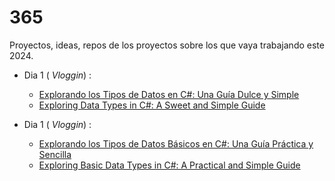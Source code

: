 # 365
Proyectos, ideas, repos de los proyectos sobre los que vaya trabajando este 2024.

* Dia 1 ( _Vloggin_) :
    *   [Explorando los Tipos de Datos en C#: Una Guía Dulce y Simple](https://medium.com/@alfredoaguiararce/explorando-los-tipos-de-datos-en-c-una-gu%C3%ADa-dulce-y-simple-f64ff49cddde)
    *   [Exploring Data Types in C#: A Sweet and Simple Guide](https://medium.com/@alfredoaguiararce/exploring-data-types-in-c-a-sweet-and-simple-guide-a0f4e0dad9cd)

* Dia 1 ( _Vloggin_) :
    *   [Explorando los Tipos de Datos Básicos en C#: Una Guía Práctica y Sencilla](https://medium.com/@alfredoaguiararce/explorando-los-tipos-de-datos-b%C3%A1sicos-en-c-una-gu%C3%ADa-pr%C3%A1ctica-y-sencilla-44428334865a)
    *   [Exploring Basic Data Types in C#: A Practical and Simple Guide](https://medium.com/@alfredoaguiararce/exploring-basic-data-types-in-c-a-practical-and-simple-guide-8f1a80daa2c1)
